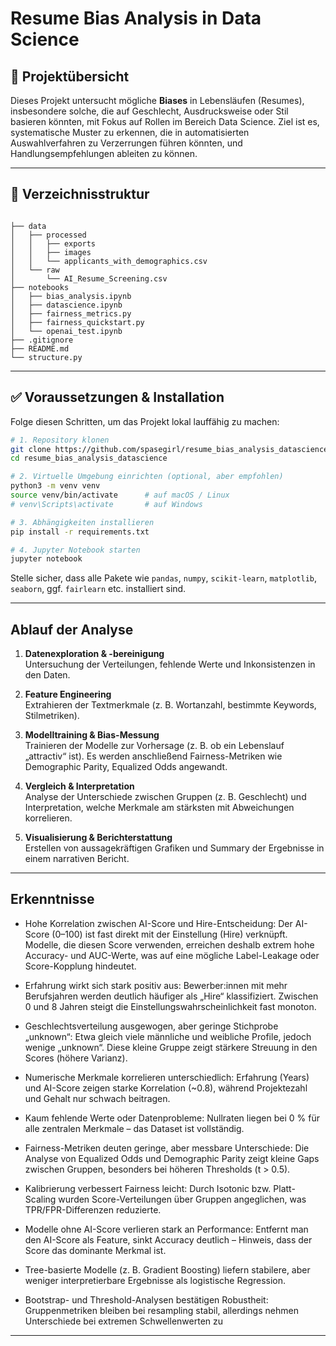# Resume Bias Analysis in Data Science

## 🌟 Projektübersicht

Dieses Projekt untersucht mögliche **Biases** in Lebensläufen (Resumes), insbesondere solche, die auf Geschlecht, Ausdrucksweise oder Stil basieren könnten, mit Fokus auf Rollen im Bereich Data Science. Ziel ist es, systematische Muster zu erkennen, die in automatisierten Auswahlverfahren zu Verzerrungen führen könnten, und Handlungsempfehlungen ableiten zu können.

---

## 📁 Verzeichnisstruktur

```

├── data
│   ├── processed
│   │   ├── exports
│   │   ├── images
│   │   └── applicants_with_demographics.csv
│   └── raw
│       └── AI_Resume_Screening.csv
├── notebooks
│   ├── bias_analysis.ipynb
│   ├── datascience.ipynb
│   ├── fairness_metrics.py
│   ├── fairness_quickstart.py
│   └── openai_test.ipynb
├── .gitignore
├── README.md
└── structure.py
```

---

## ✅ Voraussetzungen & Installation

Folge diesen Schritten, um das Projekt lokal lauffähig zu machen:

```bash
# 1. Repository klonen
git clone https://github.com/spasegirl/resume_bias_analysis_datascience.git
cd resume_bias_analysis_datascience

# 2. Virtuelle Umgebung einrichten (optional, aber empfohlen)
python3 -m venv venv
source venv/bin/activate      # auf macOS / Linux
# venv\Scripts\activate       # auf Windows

# 3. Abhängigkeiten installieren
pip install -r requirements.txt

# 4. Jupyter Notebook starten
jupyter notebook
```

Stelle sicher, dass alle Pakete wie `pandas`, `numpy`, `scikit-learn`, `matplotlib`, `seaborn`, ggf. `fairlearn` etc. installiert sind.

---

## Ablauf der Analyse

1. **Datenexploration & -bereinigung**  
   Untersuchung der Verteilungen, fehlende Werte und Inkonsistenzen in den Daten.

2. **Feature Engineering**  
   Extrahieren der Textmerkmale (z. B. Wortanzahl, bestimmte Keywords, Stilmetriken).

3. **Modelltraining & Bias-Messung**  
   Trainieren der Modelle zur Vorhersage (z. B. ob ein Lebenslauf „attractiv“ ist). Es werden anschließend Fairness-Metriken wie Demographic Parity, Equalized Odds angewandt.

4. **Vergleich & Interpretation**  
   Analyse der Unterschiede zwischen Gruppen (z. B. Geschlecht) und Interpretation, welche Merkmale am stärksten mit Abweichungen korrelieren.

5. **Visualisierung & Berichterstattung**  
   Erstellen von aussagekräftigen Grafiken und Summary der Ergebnisse in einem narrativen Bericht.

---

## Erkenntnisse

- Hohe Korrelation zwischen AI-Score und Hire-Entscheidung:
    Der AI-Score (0–100) ist fast direkt mit der Einstellung (Hire) verknüpft. Modelle, die diesen Score verwenden, erreichen deshalb extrem hohe Accuracy- und AUC-Werte, was auf eine mögliche Label-Leakage oder Score-Kopplung hindeutet.

- Erfahrung wirkt sich stark positiv aus:
    Bewerber:innen mit mehr Berufsjahren werden deutlich häufiger als „Hire“ klassifiziert. Zwischen 0 und 8 Jahren steigt die Einstellungswahrscheinlichkeit fast monoton.

- Geschlechtsverteilung ausgewogen, aber geringe Stichprobe „unknown“:
    Etwa gleich viele männliche und weibliche Profile, jedoch wenige „unknown“. Diese kleine Gruppe zeigt stärkere Streuung in den Scores (höhere Varianz).

- Numerische Merkmale korrelieren unterschiedlich:
Erfahrung (Years) und AI-Score zeigen starke Korrelation (~0.8), während Projektezahl und Gehalt nur schwach beitragen.

- Kaum fehlende Werte oder Datenprobleme:
Nullraten liegen bei 0 % für alle zentralen Merkmale – das Dataset ist vollständig.

- Fairness-Metriken deuten geringe, aber messbare Unterschiede:
Die Analyse von Equalized Odds und Demographic Parity zeigt kleine Gaps zwischen Gruppen, besonders bei höheren Thresholds (t > 0.5).

- Kalibrierung verbessert Fairness leicht:
Durch Isotonic bzw. Platt-Scaling wurden Score-Verteilungen über Gruppen angeglichen, was TPR/FPR-Differenzen reduzierte.

- Modelle ohne AI-Score verlieren stark an Performance:
Entfernt man den AI-Score als Feature, sinkt Accuracy deutlich – Hinweis, dass der Score das dominante Merkmal ist.

- Tree-basierte Modelle (z. B. Gradient Boosting) liefern stabilere, aber weniger interpretierbare Ergebnisse als logistische Regression.

- Bootstrap- und Threshold-Analysen bestätigen Robustheit:
Gruppenmetriken bleiben bei resampling stabil, allerdings nehmen Unterschiede bei extremen Schwellenwerten zu

---
